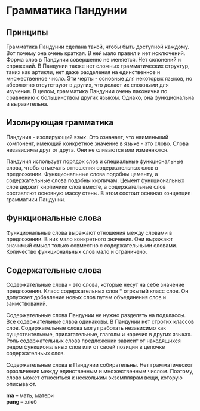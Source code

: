 # Грамматика Пандунии

## Принципы

Грамматика Пандунии сделана такой, чтобы быть доступной каждому.
Вот почему она очень краткая.
В ней мало правил и нет исключений.
Форма слов в Пандунии совершенно не меняется.
Нет склонений и спряжений.
В Пандунии также нет сложных грамматических структур, таких как артикли, нет даже разделения на единственное и множественное число.
Эти черты - основные для некоторых языков, но абсолютно отсутствуют в других, что делает их сложными для изучения.
В целом, грамматика Пандунии очень лаконична по сравнению с большинством других языком.
Однако, она функциональна и выразительна.

## Изолирующая грамматика

Пандуния - изолирующий язык.
Это означает, что наименьший компонент, имеющий конкретное значение в языке - это слово.
Слова независимы друг от друга.
Они не сливаются или изменяются.

Пандуния использует порядок слов и специальные функциональные слова, чтобы отмечать отношения содержательных слов в предложении.
Функциональные слова подобны цементу, а содержательные слова подобны кирпичам.
Цемент функциональных слов держит кирпичики слов вместе, а содержательные слов составляют основную массу стены.
В этом состоит оснвная концепция грамматики Пандунии.

## Функциональные слова

Функциональные слова выражают отношения между словами в предложении.
В них мало конкретного значения.
Они выражают значимый смысл только совместно с содержательными словами.
Количество функциональных слов мало и ограничено.

## Содержательные слова

Содержательные слова - это слова, которые несут на себе значение предложения.
Класс содержательных слов * отркытый класс слов.
Он допускает добавление новых слов путем объединения слов и заимствований.

Содержательные слова Пандунии не нужно разделять на подклассы.
Все содержательные слвоа одинаковы.
В Пандунии нет строгих классов слов.
Содержательные слова могут работать независимо как существительные, прилагательные, глаголы и наречия в других языках.
Роль содержательных словв предложении зависит от находящихся рядом функциональных слов или от своей позиции в цепочке содержателньых слов.

Содержательные слова в Пандунии собирательны.
Нет грамматическог оразличения между единственным и множественным числом.
Поэтому, слово может относиться к нескольким экземплярам вещи, которую описывают.

**ma**
– мать, матери  
**pang**
– хлеб

